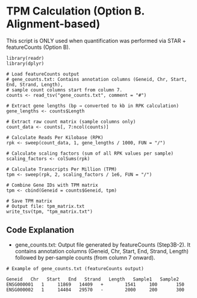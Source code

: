 # TPM Calculation (Option B. Alignment-based)
This script is ONLY used when quantification was performed via STAR + featureCounts (Option B).

```
library(readr)
library(dplyr)

# Load featureCounts output
# gene_counts.txt: Contains annotation columns (Geneid, Chr, Start, End, Strand, Length),
# sample count columns start from column 7.
counts <- read_tsv("gene_counts.txt", comment = "#")

# Extract gene lengths (bp → converted to kb in RPK calculation)
gene_lengths <- counts$Length

# Extract raw count matrix (sample columns only)
count_data <- counts[, 7:ncol(counts)]

# Calculate Reads Per Kilobase (RPK)
rpk <- sweep(count_data, 1, gene_lengths / 1000, FUN = "/")

# Calculate scaling factors (sum of all RPK values per sample)
scaling_factors <- colSums(rpk)

# Calculate Transcripts Per Million (TPM)
tpm <- sweep(rpk, 2, scaling_factors / 1e6, FUN = "/")

# Combine Gene IDs with TPM matrix
tpm <- cbind(Geneid = counts$Geneid, tpm)

# Save TPM matrix
# Output file: tpm_matrix.txt
write_tsv(tpm, "tpm_matrix.txt")

```

## Code Explanation
- gene_counts.txt: Output file generated by featureCounts (Step3B-2).
It contains annotation columns (Geneid, Chr, Start, End, Strand, Length) followed by per-sample counts (from column 7 onward).
```
# Example of gene_counts.txt (featureCounts output)

Geneid   Chr   Start   End   Strand   Length   Sample1   Sample2
ENSG000001   1     11869   14409   +        1541     100       150
ENSG000002   1     14404   29570   -        2000     200       300
```
